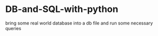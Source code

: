 # DB-and-SQL-with-python
bring some real world database into a db file and run some necessary queries
